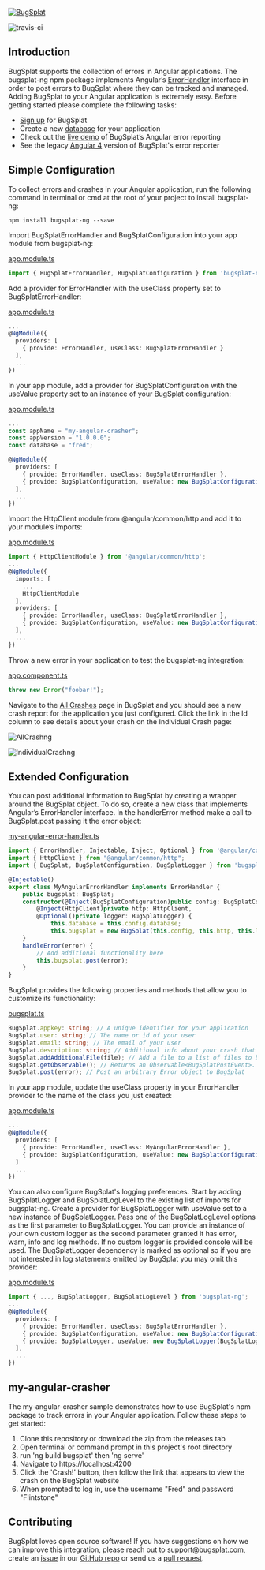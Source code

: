 [![BugSplat](https://s3.amazonaws.com/bugsplat-public/npm/header.png)](https://www.bugsplat.com)

![travis-ci](https://travis-ci.org/BugSplat-Git/bugsplat-ng.svg?branch=master)
## Introduction
BugSplat supports the collection of errors in Angular applications. The bugsplat-ng npm package implements Angular’s [ErrorHandler](https://angular.io/api/core/ErrorHandler) interface in order to post errors to BugSplat where they can be tracked and managed. Adding BugSplat to your Angular application is extremely easy. Before getting started please complete the following tasks:

* [Sign up](http://www.bugsplat.com/account-registration/) for BugSplat
* Create a new [database](https://www.bugsplat.com/databases/) for your application
* Check out the [live demo](http://newayz.net/my-angular-crasher/) of BugSplat’s Angular error reporting
* See the legacy [Angular 4](https://github.com/BugSplat-Git/my-angular-4-crasher) version of BugSplat's error reporter

## Simple Configuration
To collect errors and crashes in your Angular application, run the following command in terminal or cmd at the root of your project to install bugsplat-ng:

```shell
npm install bugsplat-ng --save
```

Import BugSplatErrorHandler and BugSplatConfiguration into your app module from bugsplat-ng:

[app.module.ts](https://github.com/Zoolouie/bugsplat-ng/blob/master/src/app/app.module.ts)
```typescript
import { BugSplatErrorHandler, BugSplatConfiguration } from 'bugsplat-ng';
```

Add a provider for ErrorHandler with the useClass property set to BugSplatErrorHandler:

[app.module.ts](https://github.com/Zoolouie/bugsplat-ng/blob/master/src/app/app.module.ts)
```typescript
...
@NgModule({
  providers: [
    { provide: ErrorHandler, useClass: BugSplatErrorHandler }
  ],
  ...
})
```

In your app module, add a provider for BugSplatConfiguration with the useValue property set to an instance of your BugSplat configuration:

[app.module.ts](https://github.com/Zoolouie/bugsplat-ng/blob/master/src/app/app.module.ts)
```typescript
...
const appName = "my-angular-crasher";
const appVersion = "1.0.0.0";
const database = "fred";

@NgModule({
  providers: [
    { provide: ErrorHandler, useClass: BugSplatErrorHandler },
    { provide: BugSplatConfiguration, useValue: new BugSplatConfiguration(appName, appVersion, database) }
  ],
  ...
})
```

Import the HttpClient module from @angular/common/http and add it to your module’s imports:

[app.module.ts](https://github.com/BugSplat-Git/my-angular-crasher/blob/master/src/app/app.module.ts)
```typescript
import { HttpClientModule } from '@angular/common/http';
...
@NgModule({
  imports: [
    ...
    HttpClientModule
  ],
  providers: [
    { provide: ErrorHandler, useClass: BugSplatErrorHandler },
    { provide: BugSplatConfiguration, useValue: new BugSplatConfiguration(appName, appVersion, database) },
  ],
  ...
})
```

Throw a new error in your application to test the bugsplat-ng integration:

[app.component.ts](https://github.com/BugSplat-Git/my-angular-crasher/blob/master/src/app/app.component.ts)
```typescript
throw new Error("foobar!");
```

Navigate to the [All Crashes](http://www.bugsplat.com/allcrash/) page in BugSplat and you should see a new crash report for the application you just configured. Click the link in the Id column to see details about your crash on the Individual Crash page:

![AllCrashng](https://s3.amazonaws.com/bugsplat-public/npm/allCrashng.png)

![IndividualCrashng](https://s3.amazonaws.com/bugsplat-public/npm/individualCrashng.png)

## Extended Configuration
You can post additional information to BugSplat by creating a wrapper around the BugSplat object. To do so, create a new class that implements Angular’s ErrorHandler interface. In the handlerError method make a call to BugSplat.post passing it the error object:

[my-angular-error-handler.ts](https://github.com/bobbyg603/my-angular-crasher/blob/master/src/app/my-angular-error-handler.ts)
```typescript
import { ErrorHandler, Injectable, Inject, Optional } from '@angular/core';
import { HttpClient } from "@angular/common/http";
import { BugSplat, BugSplatConfiguration, BugSplatLogger } from 'bugsplat-ng';

@Injectable()
export class MyAngularErrorHandler implements ErrorHandler {
    public bugsplat: BugSplat;
    constructor(@Inject(BugSplatConfiguration)public config: BugSplatConfiguration,
        @Inject(HttpClient)private http: HttpClient,
        @Optional()private logger: BugSplatLogger) {
            this.database = this.config.database;
            this.bugsplat = new BugSplat(this.config, this.http, this.logger);
    }
    handleError(error) {
        // Add additional functionality here
        this.bugsplat.post(error);
    }
}
```

BugSplat provides the following properties and methods that allow you to customize its functionality:

[bugsplat.ts](https://github.com/BugSplat-Git/bugsplat-ng/blob/master/src/bugsplat.ts)
```typescript
BugSplat.appkey: string; // A unique identifier for your application
BugSplat.user: string; // The name or id of your user
BugSplat.email: string; // The email of your user 
BugSplat.description: string; // Additional info about your crash that gets reset after every post
BugSplat.addAdditionalFile(file); // Add a file to a list of files to be uploaded at post time (total upload limit 2MB)
BugSplat.getObservable(); // Returns an Observable<BugSplatPostEvent>. Subscribing to this method will allow you to hook into the results of BugSplatPost events in your components. Make sure to unsubscribe in ngOnDestroy.
BugSplat.post(error); // Post an arbitrary Error object to BugSplat
```

In your app module, update the useClass property in your ErrorHandler provider to the name of the class you just created:

[app.module.ts](https://github.com/BugSplat-Git/my-angular-crasher/blob/master/src/app/app.module.ts)
```typescript
...
@NgModule({
  providers: [
    { provide: ErrorHandler, useClass: MyAngularErrorHandler },
    { provide: BugSplatConfiguration, useValue: new BugSplatConfiguration(appName, appVersion, database) },
  ]
  ...
})
```

You can also configure BugSplat's logging preferences. Start by adding BugSplatLogger and BugSplatLogLevel to the existing list of imports for bugsplat-ng. Create a provider for BugSplatLogger with useValue set to a new instance of BugSplatLogger. Pass one of the BugSplatLogLevel options as the first parameter to BugSplatLogger. You can provide an instance of your own custom logger as the second parameter granted it has error, warn, info and log methods. If no custom logger is provided console will be used. The BugSplatLogger dependency is marked as optional so if you are not interested in log statements emitted by BugSplat you may omit this provider:

[app.module.ts](https://github.com/BugSplat-Git/my-angular-crasher/blob/master/src/app/app.module.ts)
```typescript
import { ..., BugSplatLogger, BugSplatLogLevel } from 'bugsplat-ng';
...
@NgModule({
  providers: [
    { provide: ErrorHandler, useClass: BugSplatErrorHandler },
    { provide: BugSplatConfiguration, useValue: new BugSplatConfiguration(appName, appVersion, database) },
    { provide: BugSplatLogger, useValue: new BugSplatLogger(BugSplatLogLevel.Log) }
  ],
  ...
})
```

## my-angular-crasher

The my-angular-crasher sample demonstrates how to use BugSplat's npm package to track errors in your Angular application. Follow these steps to get started:

1. Clone this repository or download the zip from the releases tab
2. Open terminal or command prompt in this project's root directory
3. run 'ng build bugsplat' then 'ng serve'
4. Navigate to https://localhost:4200
5. Click the 'Crash!' button, then follow the link that appears to view the crash on the BugSplat website
6. When prompted to log in, use the username "Fred" and password "Flintstone"


## Contributing
BugSplat loves open source software! If you have suggestions on how we can improve this integration, please reach out to support@bugsplat.com, create an [issue](https://github.com/BugSplat-Git/bugsplat-ng/issues) in our [GitHub repo](https://github.com/BugSplat-Git/bugsplat-ng) or send us a [pull request](https://github.com/BugSplat-Git/bugsplat-ng/pulls). 
